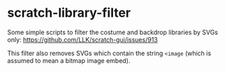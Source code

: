 # scratch-library-filter

Some simple scripts to filter the costume and backdrop libraries by SVGs only: https://github.com/LLK/scratch-gui/issues/913

This filter also removes SVGs which contain the string `<image` (which is assumed to mean a bitmap image embed).
